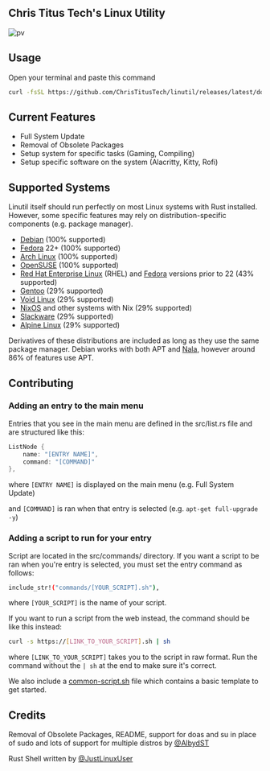 ## Chris Titus Tech's Linux Utility

![pv](https://i.imgur.com/quoAwXf.png)

## Usage

Open your terminal and paste this command
```bash
curl -fsSL https://github.com/ChrisTitusTech/linutil/releases/latest/download/start.sh | sh
```

## Current Features

- Full System Update
- Removal of Obsolete Packages
- Setup system for specific tasks (Gaming, Compiling)
- Setup specific software on the system (Alacritty, Kitty, Rofi)

## Supported Systems

Linutil itself should run perfectly on most Linux systems with Rust installed. However, some specific features may rely on distribution-specific components (e.g. package manager).

- [Debian](https://debian.org/) (100% supported)
- [Fedora](https://fedoraproject.org/) 22+ (100% supported)
- [Arch Linux](https://archlinux.org/) (100% supported)
- [OpenSUSE](https://opensuse.org/) (100% supported)
- [Red Hat Enterprise Linux](https://redhat.com/) (RHEL) and [Fedora](https://fedoraproject.org/) versions prior to 22 (43% supported)
- [Gentoo](https://gentoo.org/) (29% supported)
- [Void Linux](https://voidlinux.or/) (29% supported)
- [NixOS](https://nixos.org/) and other systems with Nix (29% supported)
- [Slackware](http://www.slackware.com/) (29% supported)
- [Alpine Linux](https://alpinelinux.org/) (29% supported)

Derivatives of these distributions are included as long as they use the same package manager. Debian works with both APT and [Nala](https://github.com/volitank/nala), however around 86% of features use APT.

## Contributing

### Adding an entry to the main menu

Entries that you see in the main menu are defined in the src/list.rs file and are structured like this:

``` rust
ListNode {
    name: "[ENTRY NAME]",
    command: "[COMMAND]"
},
```

where `[ENTRY NAME]` is displayed on the main menu (e.g. Full System Update)

and `[COMMAND]` is ran when that entry is selected (e.g. `apt-get full-upgrade -y`)

### Adding a script to run for your entry

Script are located in the src/commands/ directory. If you want a script to be ran when you're entry is selected, you must set the entry command as follows:

``` bash
include_str!("commands/[YOUR_SCRIPT].sh"),
```

where `[YOUR_SCRIPT]` is the name of your script.

If you want to run a script from the web instead, the command should be like this instead:

``` bash
curl -s https://[LINK_TO_YOUR_SCRIPT].sh | sh
```

where `[LINK_TO_YOUR_SCRIPT]` takes you to the script in raw format. Run the command without the `| sh` at the end to make sure it's correct.

We also include a [common-script.sh](https://github.com/ChrisTitusTech/linutil/blob/main/src/commands/common-script.sh) file which contains a basic template to get started.

## Credits

Removal of Obsolete Packages, README, support for doas and su in place of sudo and lots of support for multiple distros by [@AlbydST](https://github.com/AlbydST)

Rust Shell written by [@JustLinuxUser](https://github.com/JustLinuxUser)
